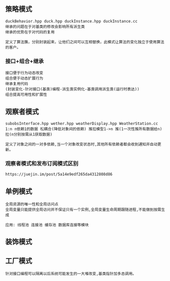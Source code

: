 
## 策略模式 ##
    duckBehavior.hpp duck.hpp duckInstance.hpp duckInstance.cc
    继承的问题在于对基类的修改会影响所有派生类
    继承的优势在于对代码的复用
    
    定义了算法簇，分别封装起来，让他们之间可以互相替换，此模式让算法的变化独立于使用算法的客户。

### 接口+组合+继承 ### 
    接口便于行为动态改变
    组合便于动态扩展行为
    继承复用代码
    (封装变化-针对接口(基类)编程-派生类实例化-基类调用派生类(运行时表达))
    组合提高可用性和扩展性

## 观察者模式 ##
    subobsInterface.hpp wether.hpp weatherDisplay.hpp WeatherStation.cc
    1:n n依赖1的数据 松耦合(降低对象间的依赖) 推拉模型1->n 推(1一次性推所有数据给n) 拉(n分别按需从1获取数据)

    定义了对象之间的一对多依赖,当一个对象改变状态时,其他所有依赖者都会收到通知并自动更新。
### 观察者模式和发布订阅模式区别 ###
    https://juejin.im/post/5a14e9edf265da4312808d86

## 单例模式 ##
    全局资源的唯一性和全局访问点
    全局变量只能提供全局访问并不保证只有一个实例,全局变量生命周期跟随进程,不能做到按需生成

    应用: 线程池 连接池 缓存池 数据库连接等模块

## 装饰模式 ##
## 工厂模式 ##
    针对接口编程可以隔离以后系统可能发生的一大堆改变,基类指针加多态调用。